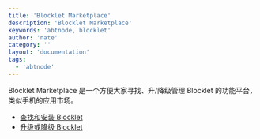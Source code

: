 ```yaml
---
title: 'Blocklet Marketplace'
description: 'Blocklet Marketplace'
keywords: 'abtnode, blocklet'
author: 'nate'
category: ''
layout: 'documentation'
tags:
  - 'abtnode'
---
```


Blocklet Marketplace 是一个方便大家寻找、升/降级管理 Blocklet 的功能平台，类似手机的应用市场。

- [查找和安装 Blocklet](./find-and-install)
- [升级或降级 Blocklet](./upgrade-downgrade)
